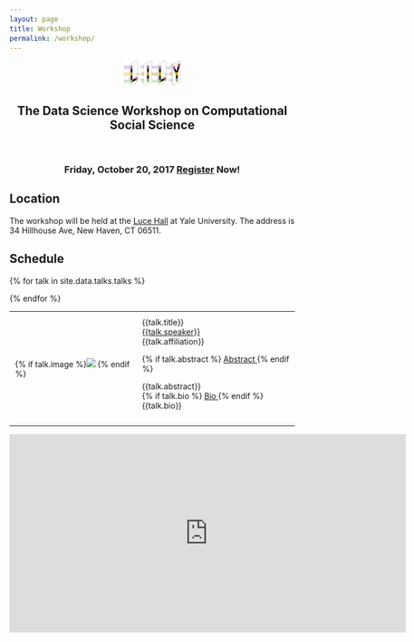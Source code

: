 ```yaml
---
layout: page
title: Workshop
permalink: /workshop/
---
```


<center><a href="https://yale-lily.github.io/"><img src="/lily-logo.png" alt="test image" width="20%" height="20%"></a></center>
 <header class="post-header">
    <h2 class="post-title">The Data Science Workshop on Computational Social Science</h2>
  </header> 


<h3 align="center">Friday, October 20, 2017 <a href="https://docs.google.com/forms/d/e/1FAIpQLSdXxc3x7TMrKzJq_2Ufc5mMpyiLBjd8JHLJayRFtHSdE2twSA/viewform">Register</a> Now!</h3>

## Location

The workshop will be held at the [Luce Hall](http://conferencesandevents.yale.edu/campus/venues/luce-hall) at Yale University. The address is 34 Hillhouse Ave, New Haven, CT 06511.

## Schedule
<table>
{% for talk in site.data.talks.talks %}


  <tr><td style="padding:10px">
{% if talk.image %}<img width="200px" src="{{talk.image}}"> {% endif %}
</td><td style="padding:10px">
{{talk.title}}
<br>
<a class="paper" href="{{talk.url}}">
{{talk.speaker}}</a><br>
{{talk.affiliation}} <br>


{% if talk.abstract %}
<a class="btn btn-labeled btn-primary" href="{{talk.collapse1}}" data-toggle="collapse"> Abstract </a> {% endif %} 
<div style="max-width:400px" id="{{talk.collapse2}}" class="collapse">
{{talk.abstract}}
</div>
{% if talk.bio %}
<a class="btn btn-labeled btn-primary" href="{{talk.collapse3}}" data-toggle="collapse"> Bio </a> {% endif %} 
<div style="max-width:400px" id="{{talk.collapse4}}" class="collapse">
{{talk.bio}}
</div>
<br>

</td></tr>

{% endfor %}
</table>

<iframe width="700" height="350" frameborder="0" scrolling="no" marginheight="0" marginwidth="0" src="https://www.google.com/maps/embed/v1/place?q=place_id:ChIJTxEsvLfZ54kRSmWXc78lmh0&key=AIzaSyC9I1jdJUkkDqPm8OXQlzPQcsVLM5juJkg" allowfullscreen></iframe>
